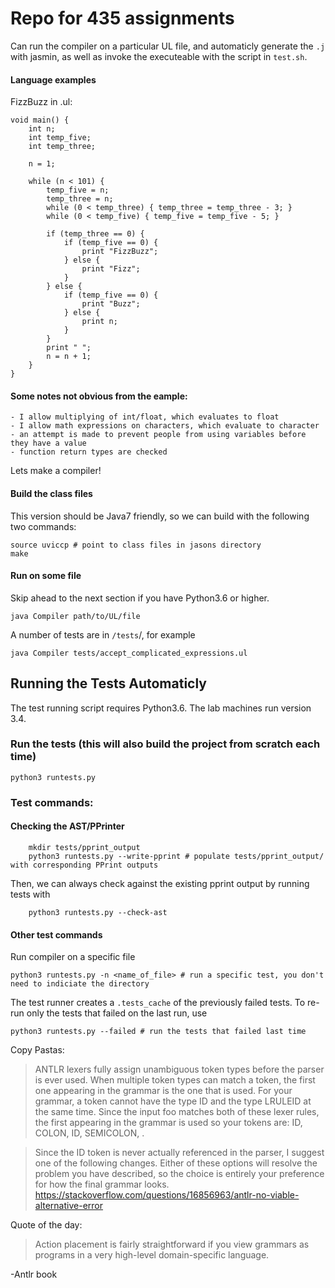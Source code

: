 # Repo for 435 assignments

Can run the compiler on a particular UL file, and automaticly generate the `.j` with jasmin, as well as invoke the executeable with the script in `test.sh`. 

#### Language examples 
FizzBuzz in .ul: 

```
void main() {
    int n;
    int temp_five;
    int temp_three;

    n = 1;

    while (n < 101) {
        temp_five = n;
        temp_three = n;
        while (0 < temp_three) { temp_three = temp_three - 3; }
        while (0 < temp_five) { temp_five = temp_five - 5; }

        if (temp_three == 0) {
            if (temp_five == 0) {
                print "FizzBuzz";
            } else {
                print "Fizz";
            }
        } else {
            if (temp_five == 0) {
                print "Buzz";
            } else {
                print n;
            }
        }
        print " ";
        n = n + 1;
    }
}
```
#### Some notes not obvious from the eample:
    - I allow multiplying of int/float, which evaluates to float
    - I allow math expressions on characters, which evaluate to character
    - an attempt is made to prevent people from using variables before they have a value
    - function return types are checked



Lets make a compiler!

#### Build the class files

This version should be Java7 friendly, so we can build with the following two commands: 

```
source uviccp # point to class files in jasons directory 
make
```

#### Run on some file

Skip ahead to the next section if you have Python3.6 or higher. 

`java Compiler path/to/UL/file`

A number of tests are in `/tests`/, for example

`java Compiler tests/accept_complicated_expressions.ul` 


## Running the Tests Automaticly 

The test running script requires Python3.6. The lab machines run version 3.4.

### Run the tests  (this will also build the project from scratch each time)

`python3 runtests.py`

###  Test commands:

#### Checking the AST/PPrinter 

```
    mkdir tests/pprint_output 
    python3 runtests.py --write-pprint # populate tests/pprint_output/ with corresponding PPrint outputs 
``` 
Then, we can always check against the existing pprint output by running tests with 
```
    python3 runtests.py --check-ast 
``` 

#### Other test commands 
Run compiler on a specific file 

`python3 runtests.py -n <name_of_file> # run a specific test, you don't need to indiciate the directory`

The test runner creates a `.tests_cache` of the previously failed tests. To re-run only the tests that failed on the last run, use

`python3 runtests.py --failed # run the tests that failed last time`


Copy Pastas:

>ANTLR lexers fully assign unambiguous token types before the parser is ever used. When multiple token types can match a token, the first one appearing in the grammar is the one that is used. For your grammar, a token cannot have the type ID and the type LRULEID at the same time. Since the input foo matches both of these lexer rules, the first appearing in the grammar is used so your tokens are: ID, COLON, ID, SEMICOLON, <EOF>.

>Since the ID token is never actually referenced in the parser, I suggest one of the following changes. Either of these options will resolve the problem you have described, so the choice is entirely your preference for how the final grammar looks.
https://stackoverflow.com/questions/16856963/antlr-no-viable-alternative-error

Quote of the day:
>Action placement is fairly straightforward if you view grammars as programs in a very high-level domain-specific language.

-Antlr book
